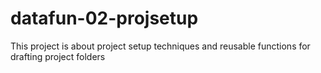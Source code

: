 # datafun-02-projsetup
This project is about project setup techniques and reusable functions for drafting project folders
